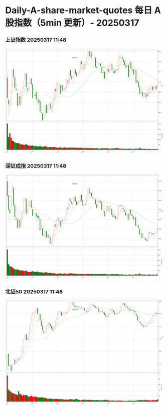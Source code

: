 
# Daily-A-share-market-quotes 每日 A 股指数（5min 更新）- 20250317

### 上证指数 20250317 11:48
![](./fig/2025/3/20250317-sh000001.png)

### 深证成指 20250317 11:48
![](./fig/2025/3/20250317-sz399001.png)

### 北证50 20250317 11:48
![](./fig/2025/3/20250317-bj899050.png)
